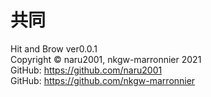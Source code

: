 # 共同
Hit and Brow ver0.0.1  
Copyright © naru2001, nkgw-marronnier 2021  
GitHub: https://github.com/naru2001  
GitHub: https://github.com/nkgw-marronnier  